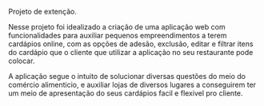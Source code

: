 Projeto de extenção.

Nesse projeto foi idealizado a criação de uma aplicação web com funcionalidades para auxiliar pequenos empreendimentos a terem cardápios online,
com as opções de adesão, exclusão, editar e filtrar itens do cardápio que o cliente que utilizar a aplicação no seu restaurante pode colocar.

A aplicação segue o intuito de solucionar diversas questões do meio do comércio alimenticio, e auxiliar lojas de diversos lugares a conseguirem 
ter um meio de apresentação do seus cardápios facil e flexivel pro cliente.

